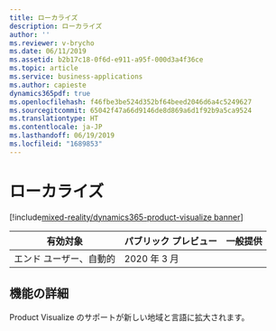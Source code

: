 ```yaml
---
title: ローカライズ
description: ローカライズ
author: ''
ms.reviewer: v-brycho
ms.date: 06/11/2019
ms.assetid: b2b17c18-0f6d-e911-a95f-000d3a4f36ce
ms.topic: article
ms.service: business-applications
ms.author: capieste
dynamics365pdf: true
ms.openlocfilehash: f46fbe3be524d352bf64beed2046d6a4c5249627
ms.sourcegitcommit: 65042f47a66d9146de8d869a6d1f92b9a5ca9524
ms.translationtype: HT
ms.contentlocale: ja-JP
ms.lasthandoff: 06/19/2019
ms.locfileid: "1689853"
---
```

# <a name="localization"></a>ローカライズ
[!include[mixed-reality/dynamics365-product-visualize banner](../includes/mixed-reality/dynamics365-product-visualize.md)]

| 有効対象    |  パブリック プレビュー | 一般提供 | 
| ---------- | ---------- |---------- |
|エンド ユーザー、自動的|2020 年 3 月| |






## <a name="feature-details"></a>機能の詳細
<!--feature detail start -->
Product Visualize のサポートが新しい地域と言語に拡大されます。
<!--feature detail end -->










